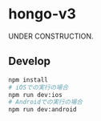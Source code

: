 # hongo-v3

UNDER CONSTRUCTION.

## Develop

```bash
npm install
# iOSでの実行の場合
npm run dev:ios
# Androidでの実行の場合
npm run dev:android
```
